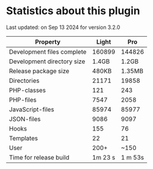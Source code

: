 # Statistics about this plugin

Last updated: on Sep 13 2024 for version 3.2.0

| Property                   | Light    | Pro     |
|----------------------------|----------|---------|
| Development files complete | 160899   | 144826  |
| Development directory size | 1.4GB    | 1.2GB   |
| Release package size       | 480KB    | 1.35MB  |
| Directories                | 21171    | 19858   |
| PHP-classes                | 121      | 243     |
| PHP-files                  | 7547     | 2058    |
| JavaScript-files           | 85974    | 85977   |
| JSON-files                 | 9086     | 9097    |
| Hooks                      | 155      | 76      |
| Templates                  | 22       | 21      |
| User                       | 200+     | ~150    |
| Time for release build | 1m 23 s | 1 m 53s |
